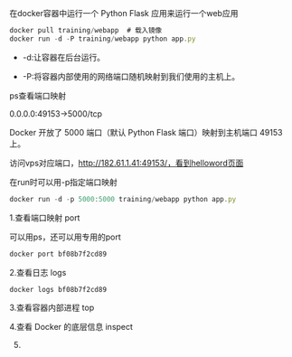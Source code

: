 在docker容器中运行一个 Python Flask 应用来运行一个web应用

```javascript
docker pull training/webapp  # 载入镜像
docker run -d -P training/webapp python app.py
```

- -d:让容器在后台运行。

- -P:将容器内部使用的网络端口随机映射到我们使用的主机上。



ps查看端口映射

0.0.0.0:49153->5000/tcp



Docker 开放了 5000 端口（默认 Python Flask 端口）映射到主机端口 49153上。

访问vps对应端口，http://182.61.1.41:49153/，看到helloword页面





在run时可以用-p指定端口映射

```javascript
docker run -d -p 5000:5000 training/webapp python app.py
```





1.查看端口映射 port 

可以用ps，还可以用专用的port

```javascript
docker port bf08b7f2cd89
```



2.查看日志 logs

```javascript
docker logs bf08b7f2cd89
```



3.查看容器内部进程 top



4.查看 Docker 的底层信息 inspect 



5.